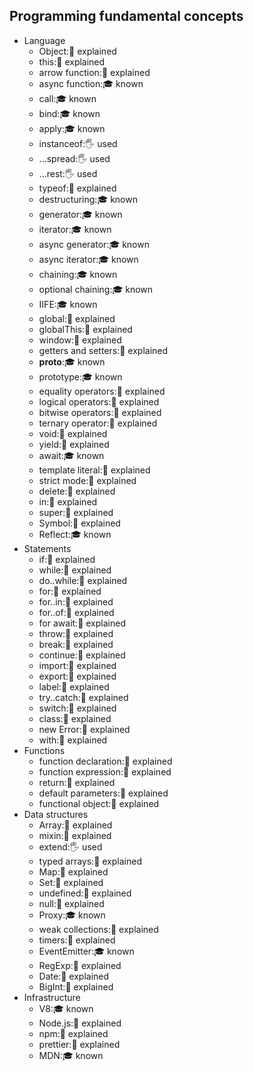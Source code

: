## Programming fundamental concepts

- Language
  - Object:🙋 explained
  - this:🙋 explained
  - arrow function:🙋 explained
  - async function:🎓 known 
  - call:🎓 known 
  - bind:🎓 known 
  - apply:🎓 known 
  - instanceof:🖐️ used
  - ...spread:🖐️ used
  - ...rest:🖐️ used
  - typeof:🙋 explained
  - destructuring:🎓 known 
  - generator:🎓 known 
  - iterator:🎓 known 
  - async generator:🎓 known 
  - async iterator:🎓 known 
  - chaining:🎓 known 
  - optional chaining:🎓 known 
  - IIFE:🎓 known 
  - global:🙋 explained
  - globalThis:🙋 explained
  - window:🙋 explained
  - getters and setters:🙋 explained
  - __proto__:🎓 known 
  - prototype:🎓 known 
  - equality operators:🙋 explained
  - logical operators:🙋 explained
  - bitwise operators:🙋 explained
  - ternary operator:🙋 explained
  - void:🙋 explained
  - yield:🙋 explained
  - await:🎓 known 
  - template literal:🙋 explained
  - strict mode:🙋 explained
  - delete:🙋 explained
  - in:🙋 explained
  - super:🙋 explained
  - Symbol:🙋 explained
  - Reflect:🎓 known 
- Statements
  - if:🙋 explained
  - while:🙋 explained
  - do..while:🙋 explained
  - for:🙋 explained
  - for..in:🙋 explained
  - for..of:🙋 explained
  - for await:🙋 explained
  - throw:🙋 explained
  - break:🙋 explained
  - continue:🙋 explained
  - import:🙋 explained
  - export:🙋 explained
  - label:🙋 explained
  - try..catch:🙋 explained
  - switch:🙋 explained
  - class:🙋 explained
  - new Error:🙋 explained
  - with:🙋 explained
- Functions
  - function declaration:🙋 explained
  - function expression:🙋 explained
  - return:🙋 explained
  - default parameters:🙋 explained
  - functional object:🙋 explained
- Data structures
  - Array:🙋 explained
  - mixin:🙋 explained
  - extend:🖐️ used 
  - typed arrays:🙋 explained
  - Map:🙋 explained
  - Set:🙋 explained
  - undefined:🙋 explained
  - null:🙋 explained
  - Proxy:🎓 known 
  - weak collections:🙋 explained
  - timers:🙋 explained
  - EventEmitter:🎓 known 
  - RegExp:🙋 explained
  - Date:🙋 explained
  - BigInt:🙋 explained
- Infrastructure
  - V8:🎓 known
  - Node.js:🙋 explained
  - npm:🙋 explained
  - prettier:🙋 explained
  - MDN:🎓 known

